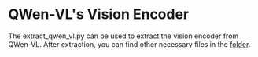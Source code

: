 # QWen-VL's Vision Encoder
The extract_qwen_vl.py can be used to extract the vision encoder from QWen-VL. After extraction, you can find other necessary files in the [folder](./qwen_clip).